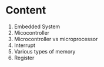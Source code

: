 # Content
01. Embedded System
02. Micocontroller
03. Microcontroller vs microprocessor
04. Interrupt
05. Various types of memory
06. Register